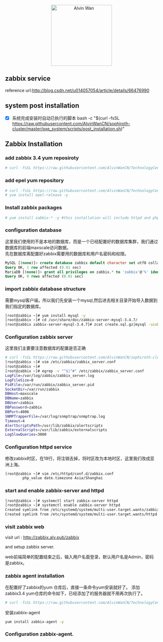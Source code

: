 
<p align='center'> <a href='https://github.com/alvinwancn' target="_blank"> <img src='https://github.com/AlvinWanCN/life-record/raw/master/images/etlucency.png' alt='Alvin Wan' width=200></a></p>

## zabbix service

reference url:http://blog.csdn.net/u014057054/article/details/66476990
## system post installation
- [x] 系统完成安装时自动已执行的脚本
bash -c "$(curl -fsSL https://raw.githubusercontent.com/AlvinWanCN/sophiroth-cluster/master/pxe_system/scripts/post_installation.sh)"
## Zabbix Installation

### add zabbix 3.4 yum reposiroty
```bash
# curl -fsSL https://raw.githubusercontent.com/AlvinWanCN/TechnologyCenter/master/linux/software/yum.repos.d/zabbix3.4.repo > /etc/yum.repos.d/zabbix3.4.repo
```
### add epel yum repository
```bash
# curl -fsSL https://raw.githubusercontent.com/AlvinWanCN/TechnologyCenter/master/linux/software/yum.repos.d/Centos7-extras.repo > /etc//yum.repos.d/Centos7-extras.repo
# yum install epel-release -y
```
### Install zabbix packages

```bash
# yum install zabbix-* -y #this installation will include httpd and php and some depended packages.
```
### configuration database
这里我们使用的不是本地的数据库，而是一个已经配置好的数据库集群，我们通过数据库的前端maxscale访问数据。</br>
先在数据库离配置好zabbix需要用的数据库和用户名密码和权限。
```sql
MySQL [(none)]> create database zabbix default character set utf8 collate utf8_bin;
Query OK, 1 row affected (0.01 sec)
MariaDB [(none)]> grant all privileges on zabbix.* to 'zabbix'@'%' identified by 'zabbix';
Query OK, 0 rows affected (0.01 sec)

```

### import zabbix database structure
需要mysql客户端，所以我们先安装一个mysql,然后进去相关目录开始导入数据到我们指定的数据库。
```bash
[root@zabbix ~]# yum install mysql -y
[root@zabbix ~]# cd /usr/share/doc/zabbix-server-mysql-3.4.7/
[root@zabbix zabbix-server-mysql-3.4.7]# zcat create.sql.gz|mysql -uzabbix -pzabbix -P4006 -hmaxscale zabbix
```

### Configuration zabbix server 
这里我们主要要注意数据库的配置是否正确
```bash
# curl -fsSL https://raw.githubusercontent.com/AlvinWanCN/sophiroth-cluster/master/zabbix.alv.pub/zabbix/conf.d/zabbix_server.conf > /etc/zabbix/zabbix_server.conf 
[root@zabbix ~]# vim /etc/zabbix/zabbix_server.conf 
[root@zabbix ~]# 
[root@zabbix ~]# egrep -v "^$|^#" /etc/zabbix/zabbix_server.conf 
LogFile=/var/log/zabbix/zabbix_server.log
LogFileSize=0
PidFile=/var/run/zabbix/zabbix_server.pid
SocketDir=/var/run/zabbix
DBHost=maxscale
DBName=zabbix
DBUser=zabbix
DBPassword=zabbix
DBPort=4006
SNMPTrapperFile=/var/log/snmptrap/snmptrap.log
Timeout=4
AlertScriptsPath=/usr/lib/zabbix/alertscripts
ExternalScripts=/usr/lib/zabbix/externalscripts
LogSlowQueries=3000

```

### Configuration httpd service
修改zabbix时区，在19行，将注销去掉，将时区改为本地时区，这里我们改成亚洲上海。
```bash
[root@zabbix ~]# vim /etc/httpd/conf.d/zabbix.conf 
        php_value date.timezone Asia/Shanghai
```

### start and enable zabbix-server and httpd

```bash
[root@zabbix ~]# systemctl start zabbix-server httpd
[root@zabbix ~]# systemctl enable zabbix-server httpd
Created symlink from /etc/systemd/system/multi-user.target.wants/zabbix-server.service to /usr/lib/systemd/system/zabbix-server.service.
Created symlink from /etc/systemd/system/multi-user.target.wants/httpd.service to /usr/lib/systemd/system/httpd.service.

```

### visit zabbix web 
visit url : http://zabbix.alv.pub/zabbix

and setup zabbix server.

web前端简单的配置结束之后，输入用户名面登录，默认用户名是Admin，密码是zabbix。


### zabbix agent installation
在配置好了zabbix的yum 仓库后，直接一条命令yum安装就好了。
添加zabbix3.4 yum仓库的命令如下，已经添加了的服务器就不用再次执行了。
```bash
# curl -fsSL https://raw.githubusercontent.com/AlvinWanCN/TechnologyCenter/master/linux/software/yum.repos.d/zabbix3.4.repo > /etc/yum.repos.d/zabbix3.4.repo
```
安装zabbix-agent
```bash
yum install zabbix-agent -y
```

### Configuration zabbix-agent.

